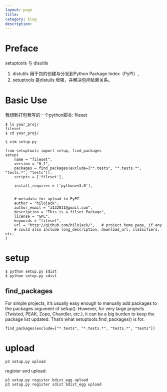 ```yaml
---
layout: page
title:
category: blog
description:
---
```

# Preface
setuptools 与 disutils
1. distutils 用于包的创建与分发到Python Package Index（PyPI）,
2. setuptools 是distuils 增强，并解决包间依赖关系。

# Basic Use
我想到打包我写的一个python脚本: fileset

	$ ls your_proj/
	fileset
	$ cd your_proj/

	$ vim setup.py

	from setuptools import setup, find_packages
	setup(
		name = "fileset",
		version = "0.1",
		packages = find_packages(exclude=["*.tests", "*.tests.*", "tests.*", "tests"]),
		scripts = ['fileset'],

		install_requires = ['python>=3.0'],


		# metadata for upload to PyPI
		author = "hilojack",
		author_email = "a132811@gmail.com",
		description = "This is a filset Package",
		license = "GPL",
		keywords = "fileset",
		url = "http://github.com/hilojack/",   # project home page, if any
		# could also include long_description, download_url, classifiers, etc.
	)

# setup

	$ python setup.py sdist
	$ python setup.py sdist

## find_packages
For simple projects, it’s usually easy enough to manually add packages to the packages argument of setup(). However, for very large projects (Twisted, PEAK, Zope, Chandler, etc.), it can be a big burden to keep the package list updated. That’s what setuptools.find_packages() is for.

	find_packages(exclude=["*.tests", "*.tests.*", "tests.*", "tests"])


# upload

	p3 setup.py upload

register and upload:

	p3 setup.py register bdist_egg upload
	p3 setup.py register sdist bdist_egg upload

